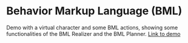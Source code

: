 # Behavior Markup Language (BML)
Demo with a virtual character and some BML actions, showing some functionalities of the BML Realizer and the BML Planner. [Link to demo](https://gerardllorach.github.io/bml/)

